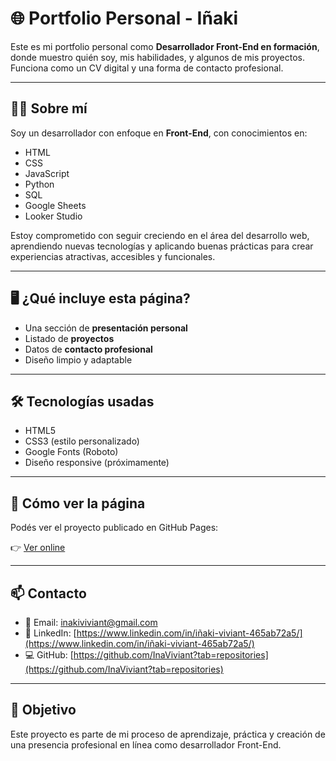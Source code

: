 # 🌐 Portfolio Personal - Iñaki

Este es mi portfolio personal como **Desarrollador Front-End en formación**, donde muestro quién soy, mis habilidades, y algunos de mis proyectos. Funciona como un CV digital y una forma de contacto profesional.

---

## 🧑‍💻 Sobre mí

Soy un desarrollador con enfoque en **Front-End**, con conocimientos en:

- HTML
- CSS
- JavaScript
- Python
- SQL
- Google Sheets
- Looker Studio

Estoy comprometido con seguir creciendo en el área del desarrollo web, aprendiendo nuevas tecnologías y aplicando buenas prácticas para crear experiencias atractivas, accesibles y funcionales.

---

## 🖥️ ¿Qué incluye esta página?

- Una sección de **presentación personal**
- Listado de **proyectos**
- Datos de **contacto profesional**
- Diseño limpio y adaptable

---

## 🛠️ Tecnologías usadas

- HTML5
- CSS3 (estilo personalizado)
- Google Fonts (Roboto)
- Diseño responsive (próximamente)

---

## 🚀 Cómo ver la página

Podés ver el proyecto publicado en GitHub Pages:

👉 [Ver online](https://inaviviant.github.io/MiWeb/)


---

## 📫 Contacto

- 📧 Email: inakiviviant@gmail.com 
- 💼 LinkedIn: [https://www.linkedin.com/in/iñaki-viviant-465ab72a5/](https://www.linkedin.com/in/iñaki-viviant-465ab72a5/)  
- 💻 GitHub: [https://github.com/InaViviant?tab=repositories](https://github.com/InaViviant?tab=repositories)

---

## 📌 Objetivo

Este proyecto es parte de mi proceso de aprendizaje, práctica y creación de una presencia profesional en línea como desarrollador Front-End.
